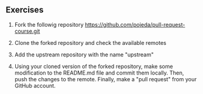 ## Exercises

1. Fork the followig repository https://github.com/pojeda/pull-request-course.git

2. Clone the forked repository and check the available remotes

3. Add the upstream repository with the name "upstream"

4. Using your cloned version of the forked repository, make some modification to the
README.md file and commit them locally. Then, push the changes to the remote.
Finally, make a "pull request" from your GitHub account.
